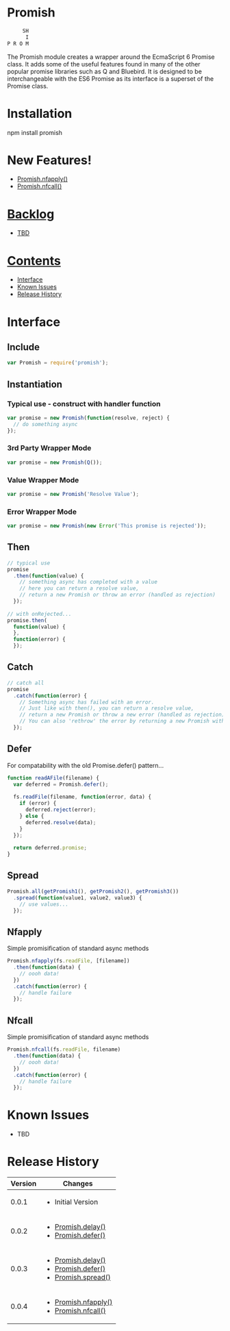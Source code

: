 # Promish

```javascript
     SH
      I
P R O M
```

The Promish module creates a wrapper around the EcmaScript 6 Promise class.
 It adds some of the useful features found in many of the other popular promise libraries such as Q and Bluebird.
 It is designed to be interchangeable with the ES6 Promise as its interface is a superset of the Promise class.

# Installation

npm install promish

# New Features!

<ul>
    <li><a href="#nfapply">Promish.nfapply()</li>
    <li><a href="#nfcall">Promish.nfcall()</li>
</ul>

# Backlog

<ul>
    <li>TBD</li>
</ul>

# Contents

<ul>
    <li>
        <a href="#interface">Interface</a>
    </li>
    <li><a href="#known-issues">Known Issues</a></li>
    <li><a href="#release-history">Release History</a></li>
</ul>

# Interface

## Include

```javascript
var Promish = require('promish');
```

## Instantiation

### Typical use - construct with handler function
```javascript
var promise = new Promish(function(resolve, reject) {
  // do something async
});
```

### 3rd Party Wrapper Mode
```javascript
var promise = new Promish(Q());
```

### Value Wrapper Mode
```javascript
var promise = new Promish('Resolve Value');
```

### Error Wrapper Mode
```javascript
var promise = new Promish(new Error('This promise is rejected'));
```

## Then

```javascript
// typical use
promise
  .then(function(value) {
    // something async has completed with a value
    // here you can return a resolve value,
    // return a new Promish or throw an error (handled as rejection)
  });
  
// with onRejected...
promise.then(
  function(value) {
  },
  function(error) {
  });
```

## Catch

```javascript
// catch all
promise
  .catch(function(error) {
    // Something async has failed with an error.
    // Just like with then(), you can return a resolve value,
    // return a new Promish or throw a new error (handled as rejection)
    // You can also 'rethrow' the error by returning a new Promish with the error
  });
```

## Defer

For compatability with the old Promise.defer() pattern...

```javascript
function readAFile(filename) {
  var deferred = Promish.defer();
  
  fs.readFile(filename, function(error, data) {
    if (error) {
      deferred.reject(error);
    } else {
      deferred.resolve(data);
    }
  });
  
  return deferred.promise;
}
```

## Spread

```javascript
Promish.all(getPromish1(), getPromish2(), getPromish3())
  .spread(function(value1, value2, value3) {
    // use values...
  });
```

## Nfapply

Simple promisification of standard async methods

```javascript
Promish.nfapply(fs.readFile, [filename])
  .then(function(data) {
    // oooh data!
  })
  .catch(function(error) {
    // handle failure
  });
```

## Nfcall

Simple promisification of standard async methods

```javascript
Promish.nfcall(fs.readFile, filename)
  .then(function(data) {
    // oooh data!
  })
  .catch(function(error) {
    // handle failure
  });
```


# Known Issues

<ul>
    <li>TBD</li>
</ul>

# Release History

| Version | Changes |
| ------- | ------- |
| 0.0.1   | <ul><li>Initial Version</li></ul> |
| 0.0.2   | <ul><li><a href="#delay">Promish.delay()</li><li><a href="#defer">Promish.defer()</li></ul> |
| 0.0.3   | <ul><li><a href="#delay">Promish.delay()</li><li><a href="#defer">Promish.defer()</li><li><a href="#spread">Promish.spread()</li></ul> |
| 0.0.4   | <ul><li><a href="#nfapply">Promish.nfapply()</li><li><a href="#nfcall">Promish.nfcall()</li></ul> |